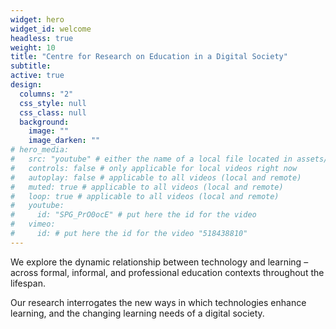 ```yaml
---
widget: hero
widget_id: welcome
headless: true
weight: 10
title: "Centre for Research on Education in a Digital Society"
subtitle: 
active: true
design:
  columns: "2"
  css_style: null
  css_class: null
  background:
    image: ""
    image_darken: ""
# hero_media:
#   src: "youtube" # either the name of a local file located in assets/media or "youtube" or "vimeo" for external videos
#   controls: false # only applicable for local videos right now   
#   autoplay: false # applicable to all videos (local and remote)
#   muted: true # applicable to all videos (local and remote)
#   loop: true # applicable to all videos (local and remote)
#   youtube:
#     id: "SPG_PrO0ocE" # put here the id for the video 
#   vimeo:
#     id: # put here the id for the video "518438810" 
---
```


We explore the dynamic relationship between technology and learning – across formal, informal, and professional education contexts throughout the lifespan. 

Our research interrogates the new ways in which technologies enhance learning, and the changing learning needs of a digital society.